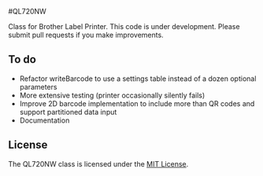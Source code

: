 #QL720NW

Class for Brother Label Printer.
This code is under development.  Please submit pull requests if you make improvements.


## To do

- Refactor writeBarcode to use a settings table instead of a dozen optional parameters
- More extensive testing (printer occasionally silently fails)
- Improve 2D barcode implementation to include more than QR codes and support partitioned data input
- Documentation


## License

The QL720NW class is licensed under the [MIT License](./LICENSE).
